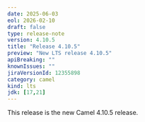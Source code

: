 ```yaml
---
date: 2025-06-03
eol: 2026-02-10
draft: false
type: release-note
version: 4.10.5
title: "Release 4.10.5"
preview: "New LTS release 4.10.5"
apiBreaking: ""
knownIssues: ""
jiraVersionId: 12355898
category: camel
kind: lts
jdk: [17,21]
---
```


This release is the new Camel 4.10.5 release.
